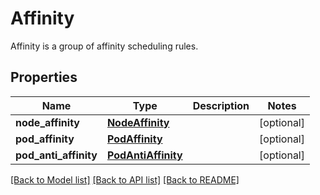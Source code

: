 # Affinity

Affinity is a group of affinity scheduling rules.
## Properties
Name | Type | Description | Notes
------------ | ------------- | ------------- | -------------
**node_affinity** | [**NodeAffinity**](NodeAffinity.md) |  | [optional] 
**pod_affinity** | [**PodAffinity**](PodAffinity.md) |  | [optional] 
**pod_anti_affinity** | [**PodAntiAffinity**](PodAntiAffinity.md) |  | [optional] 

[[Back to Model list]](../README.md#documentation-for-models) [[Back to API list]](../README.md#documentation-for-api-endpoints) [[Back to README]](../README.md)


